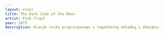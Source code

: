 ```yaml
---
layout: vinyl
title: The Dark Side of the Moon
artist: Pink Floyd
year: 1973
description: Klasyk rocka progresywnego z legendarną okładką i dźwiękiem.
---
```

